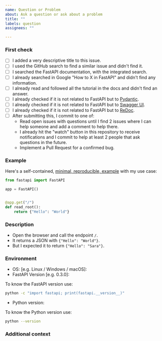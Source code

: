 ```yaml
---
name: Question or Problem
about: Ask a question or ask about a problem
title: ""
labels: question
assignees: ""

---
```


### First check

* [ ] I added a very descriptive title to this issue.
* [ ] I used the GitHub search to find a similar issue and didn't find it.
* [ ] I searched the FastAPI documentation, with the integrated search.
* [ ] I already searched in Google "How to X in FastAPI" and didn't find any information.
* [ ] I already read and followed all the tutorial in the docs and didn't find an answer.
* [ ] I already checked if it is not related to FastAPI but to [Pydantic](https://github.com/samuelcolvin/pydantic).
* [ ] I already checked if it is not related to FastAPI but to [Swagger UI](https://github.com/swagger-api/swagger-ui).
* [ ] I already checked if it is not related to FastAPI but to [ReDoc](https://github.com/Redocly/redoc).
* [ ] After submitting this, I commit to one of:
    * Read open issues with questions until I find 2 issues where I can help someone and add a comment to help there.
    * I already hit the "watch" button in this repository to receive notifications and I commit to help at least 2 people that ask questions in the future.
    * Implement a Pull Request for a confirmed bug.

<!-- 

I'm asking all this because answering questions and solving problems in GitHub issues consumes a lot of time. I end up not being able to add new features, fix bugs, review Pull Requests, etc. as fast as I wish because I have to spend too much time handling issues.

All that, on top of all the incredible help provided by a bunch of community members that give a lot of their time to come here and help others.

That's a lot of work they are doing, but if more FastAPI users came to help others like them just a little bit more, it would be much less effort for them (and you and me 😅).

-->

### Example

Here's a self-contained, [minimal, reproducible, example](https://stackoverflow.com/help/minimal-reproducible-example) with my use case:

<!-- Replace the code below with your own self-contained, minimal, reproducible, example, if I (or someone) can copy it, run it, and see it right away, there's a much higher chance I (or someone) will be able to help you -->

```Python
from fastapi import FastAPI

app = FastAPI()


@app.get("/")
def read_root():
    return {"Hello": "World"}
```

### Description

<!-- Replace the content below with your own problem, question, or error -->

* Open the browser and call the endpoint `/`.
* It returns a JSON with `{"Hello": "World"}`.
* But I expected it to return `{"Hello": "Sara"}`.

### Environment

* OS: [e.g. Linux / Windows / macOS]:
* FastAPI Version [e.g. 0.3.0]:

To know the FastAPI version use:

```bash
python -c "import fastapi; print(fastapi.__version__)"
```

* Python version:

To know the Python version use:

```bash
python --version
```

### Additional context

<!-- Add any other context or screenshots about the question here. -->
